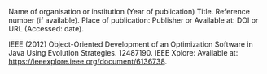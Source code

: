 Name of organisation or institution (Year of publication) Title. Reference number (if available). Place of publication: Publisher or Available at: DOI or URL (Accessed: date).

IEEE (2012) Object-Oriented Development of an Optimization Software in Java Using Evolution Strategies. 12487190. IEEE Xplore: Available at: https://ieeexplore.ieee.org/document/6136738.